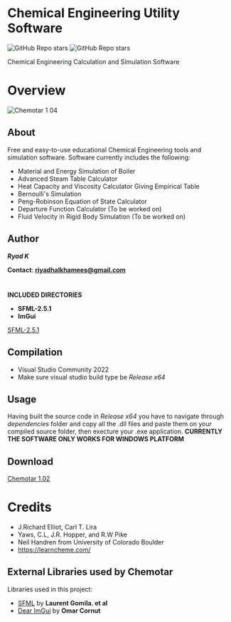 # Chemical Engineering Utility Software
![GitHub Repo stars](https://img.shields.io/badge/Build-Passed-brightgreen) ![GitHub Repo stars](https://img.shields.io/badge/Dependencies-Updated-yellowgreen)

Chemical Engineering Calculation and Simulation Software
# Overview
![Chemotar 1 04](https://user-images.githubusercontent.com/48857076/190827288-3e04a483-d85e-4f80-bd1b-10dd66a1fa58.png)


## About

Free and easy-to-use educational Chemical Engineering tools and simulation software. Software currently includes the following: 
* Material and Energy Simulation of Boiler
* Advanced Steam Table Calculator
* Heat Capacity and Viscosity Calculator Giving Empirical Table
* Bernoulli's Simulation
* Peng-Robinson Equation of State Calculator
* Departure Function Calculator (To be worked on)
* Fluid Velocity in Rigid Body Simulation (To be worked on)


## Author 
***Ryad K***

**Contact**:
**riyadhalkhamees@gmail.com**
#
**INCLUDED DIRECTORIES**
- **SFML-2.5.1**
- **ImGui**

[SFML-2.5.1](https://www.sfml-dev.org/files/SFML-2.5.1-windows-vc15-64-bit.zip)

## Compilation
- Visual Studio Community 2022
- Make sure visual studio build type be *Release x64*

## Usage
Having built the source code in *Release x64* you have to navigate through *dependencies* folder and copy all the .dll files and paste them on your
compiled source folder, then execture your .exe application.
**CURRENTLY THE SOFTWARE ONLY WORKS FOR WINDOWS PLATFORM**

## Download

  [Chemotar 1.02](https://www.mediafire.com/file/ag2khr1450ebd1u/Chemotar_DEMO.rar/file)
# Credits
- J.Richard Elliot, Carl T. Lira
- Yaws, C.L, J.R. Hopper, and R.W Pike
- Neil Handren from University of Colorado Boulder
- https://learncheme.com/


## External Libraries used by Chemotar
Libraries used in this project:
- [SFML](https://github.com/SFML/SFML) by **Laurent Gomila. et al**
- [Dear ImGui](https://github.com/ocornut/imgui) by **Omar Cornut**
